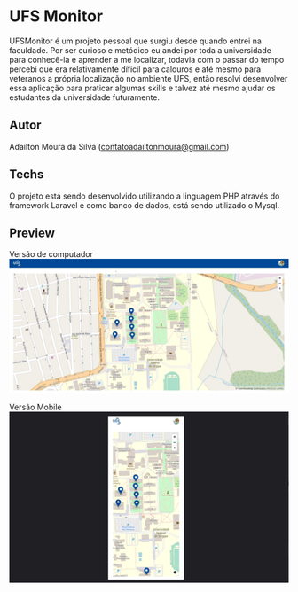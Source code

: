 # UFS Monitor

UFSMonitor é um projeto pessoal que surgiu desde quando entrei na faculdade. Por ser curioso e metódico eu andei por toda a universidade para conhecê-la e aprender a me localizar, todavia com o passar do tempo percebi que era relativamente díficil para calouros e até mesmo para veteranos a própria localização no ambiente UFS, então resolvi desenvolver essa aplicação para praticar algumas skills e talvez até mesmo ajudar os estudantes da universidade futuramente.

## Autor
Adailton Moura da Silva (contatoadailtonmoura@gmail.com)

## Techs
O projeto está sendo desenvolvido utilizando a linguagem PHP através do framework Laravel e como banco de dados, está sendo utilizado o Mysql.

## Preview
Versão de computador
![ufs monitor computer version](/public/images/ufs_monitor_computer.jpg)

  
Versão Mobile
![ufs monitor mobile version](/public/images/ufs_monitor_mobile.jpg)
